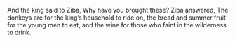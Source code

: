 And the king said to Ziba, Why have you brought these? Ziba answered, The donkeys are for the king’s household to ride on, the bread and summer fruit for the young men to eat, and the wine for those who faint in the wilderness to drink.
